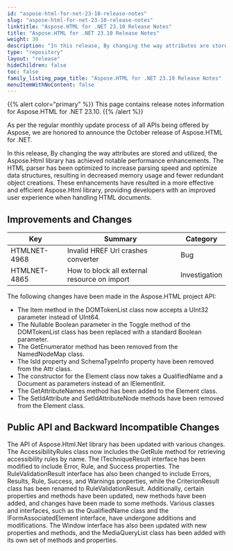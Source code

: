 ```yaml
---
id: "aspose-html-for-net-23-10-release-notes"
slug: "aspose-html-for-net-23-10-release-notes"
linktitle: "Aspose.HTML for .NET 23.10 Release Notes"
title: "Aspose.HTML for .NET 23.10 Release Notes"
weight: 30
description: "In this release, By changing the way attributes are stored and utilized, the Aspose.Html library has achieved notable performance enhancements. The HTML parser has been optimized to increase parsing speed and optimize data structures, resulting in decreased memory usage and fewer redundant object creations. These enhancements have resulted in a more effective and efficient Aspose.Html library, providing developers with an improved user experience when handling HTML documents."
type: "repository"
layout: "release"
hideChildren: false
toc: false
family_listing_page_title: "Aspose.HTML for .NET 23.10 Release Notes"
menuItemWithNoContent: false
---
```

{{% alert color="primary" %}}
This page contains release notes information for Aspose.HTML for .NET 23.10.
{{% /alert %}}

As per the regular monthly update process of all APIs being offered by Aspose, we are honored to announce the October release of Aspose.HTML for .NET.

In this release, By changing the way attributes are stored and utilized, the Aspose.Html library has achieved notable performance enhancements. The HTML parser has been optimized to increase parsing speed and optimize data structures, resulting in decreased memory usage and fewer redundant object creations. These enhancements have resulted in a more effective and efficient Aspose.Html library, providing developers with an improved user experience when handling HTML documents.


## **Improvements and Changes**

| **Key**      | **Summary**                                                                            | **Category** |
| ------------ | -------------------------------------------------------------------------------------- | ------------ |
| HTMLNET-4968 | Invalid HREF Url crashes converter | Bug |
| HTMLNET-4865 | How to block all external resource on import | Investigation  |

The following changes have been made in the Aspose.HTML project API:

- The Item method in the DOMTokenList class now accepts a UInt32 parameter instead of UInt64.
- The Nullable Boolean parameter in the Toggle method of the DOMTokenList class has been replaced with a standard Boolean parameter.
- The GetEnumerator method has been removed from the NamedNodeMap class.
- The IsId property and SchemaTypeInfo property have been removed from the Attr class.
- The constructor for the Element class now takes a QualifiedName and a Document as parameters instead of an IElementInit.
- The GetAttributeNames method has been added to the Element class.
- The SetIdAttribute and SetIdAttributeNode methods have been removed from the Element class.

## **Public API and Backward Incompatible Changes**

The API of Aspose.Html.Net library has been updated with various changes. The AccessibilityRules class now includes the GetRule method for retrieving accessibility rules by name. The ITechniqueResult interface has been modified to include Error, Rule, and Success properties. The RuleValidationResult interface has also been changed to include Errors, Results, Rule, Success, and Warnings properties, while the CriterionResult class has been renamed to RuleValidationResult. Additionally, certain properties and methods have been updated, new methods have been added, and changes have been made to some methods. Various classes and interfaces, such as the QualifiedName class and the IFormAssociatedElement interface, have undergone additions and modifications. The Window interface has also been updated with new properties and methods, and the MediaQueryList class has been added with its own set of methods and properties.
